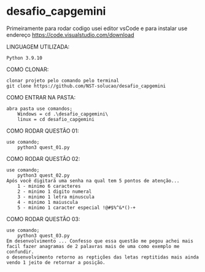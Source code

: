 # desafio_capgemini

Primeiramente para rodar codigo usei editor vsCode e para instalar use endereço https://code.visualstudio.com/download

LINGUAGEM UTILIZADA:

    Python 3.9.10

COMO CLONAR:
    
    clonar projeto pelo comando pelo terminal
    git clone https://github.com/NST-solucao/desafio_capgemini

COMO ENTRAR NA PASTA:

    abra pasta use comandos;
        Windows = cd .\desafio_capgemini\
        linux = cd desafio_capgemini

COMO RODAR QUESTÃO 01:
        
    use comando;
        python3 quest_01.py

COMO RODAR QUESTÃO 02:
        
    use comando;
        python3 quest_02.py
    Após você digitará uma senha na qual tem 5 pontos de atenção... 
        1 - minimo 6 caracteres 
        2 - minimo 1 digito numeral
        3 - minimo 1 letra minuscula
        4 - minimo 1 maiuscula
        5 - minimo 1 caracter especial !@#$%^&*()-+

COMO RODAR QUESTÃO 03:
        
    use comando;
        python3 quest_03.py
    Em desenvolvimento ... Confesso que essa questão me pegou achei mais facil fazer anagramas de 2 palavras mais de uma como exemplo me confundir. 
    o desenvolvimento retorno as reptições das letas reptitidas mais ainda vendo 1 jeito de retornar a posição. 


    
    
